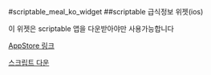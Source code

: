 #scriptable_meal_ko_widget 
##scriptable 급식정보 위젯(ios)

이 위젯은 scriptable 앱을 다운받아야만 사용가능합니다

[AppStore 링크](https://apps.apple.com/kr/app/scriptable/id1405459188)

[스크립트 다운](scriptable_급식.scriptable)
